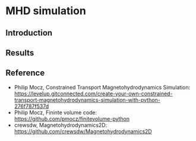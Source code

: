 # MHD simulation
## Introduction

## Results

## Reference
- Philip Mocz, Constrained Transport Magnetohydrodynamics Simulation: https://levelup.gitconnected.com/create-your-own-constrained-transport-magnetohydrodynamics-simulation-with-python-276f787f537d
- Philip Mocz, Fininte volume code: https://github.com/pmocz/finitevolume-python
- crewsdw, Magnetohydrodynamics2D: https://github.com/crewsdw/Magnetohydrodynamics2D